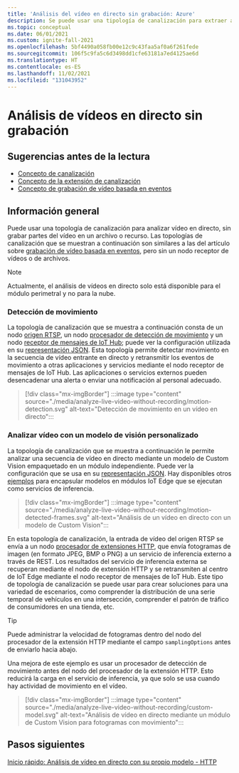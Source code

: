 ```yaml
---
title: 'Análisis del vídeo en directo sin grabación: Azure'
description: Se puede usar una tipología de canalización para extraer análisis a partir de una secuencia de vídeo en directo sin tener que grabarlo en el borde ni en la nube. En este artículo se describe este concepto.
ms.topic: conceptual
ms.date: 06/01/2021
ms.custom: ignite-fall-2021
ms.openlocfilehash: 5bf4490a058fb00e12c9c43faa5af0a6f261fede
ms.sourcegitcommit: 106f5c9fa5c6d3498dd1cfe63181a7ed4125ae6d
ms.translationtype: HT
ms.contentlocale: es-ES
ms.lasthandoff: 11/02/2021
ms.locfileid: "131043952"
---
```

# <a name="analyzing-live-videos-without-recording"></a>Análisis de vídeos en directo sin grabación


## <a name="suggested-pre-reading"></a>Sugerencias antes de la lectura 

* [Concepto de canalización](pipeline.md)
* [Concepto de la extensión de canalización](pipeline-extension.md)
* [Concepto de grabación de vídeo basada en eventos](event-based-video-recording-concept.md)

## <a name="overview"></a>Información general  

Puede usar una topología de canalización para analizar vídeo en directo, sin grabar partes del vídeo en un archivo o recurso. Las topologías de canalización que se muestran a continuación son similares a las del artículo sobre [grabación de vídeo basada en eventos](event-based-video-recording-concept.md), pero sin un nodo receptor de vídeos o de archivos.

> [!NOTE]
> Actualmente, el análisis de vídeos en directo solo está disponible para el módulo perimetral y no para la nube.

### <a name="motion-detection"></a>Detección de movimiento

La topología de canalización que se muestra a continuación consta de un nodo [origen RTSP](pipeline.md#rtsp-source), un nodo [procesador de detección de movimiento](pipeline.md#motion-detection-processor) y un nodo [receptor de mensajes de IoT Hub](pipeline.md#iot-hub-message-sink); puede ver la configuración utilizada en su [representación JSON](https://github.com/Azure/video-analyzer/blob/main/pipelines/live/topologies/motion-detection/topology.json). Esta topología permite detectar movimiento en la secuencia de vídeo entrante en directo y retransmitir los eventos de movimiento a otras aplicaciones y servicios mediante el nodo receptor de mensajes de IoT Hub. Las aplicaciones o servicios externos pueden desencadenar una alerta o enviar una notificación al personal adecuado.

> [!div class="mx-imgBorder"]
> :::image type="content" source="./media/analyze-live-video-without-recording/motion-detection.svg" alt-text="Detección de movimiento en un vídeo en directo":::

### <a name="analyzing-video-using-a-custom-vision-model"></a>Analizar vídeo con un modelo de visión personalizado 

La topología de canalización que se muestra a continuación le permite analizar una secuencia de vídeo en directo mediante un modelo de Custom Vision empaquetado en un módulo independiente. Puede ver la configuración que se usa en su [representación JSON](https://github.com/Azure/video-analyzer/blob/main/pipelines/live/topologies/httpExtension/topology.json). Hay disponibles otros [ejemplos](https://github.com/Azure/video-analyzer/tree/main/edge-modules/extensions) para encapsular modelos en módulos IoT Edge que se ejecutan como servicios de inferencia.

> [!div class="mx-imgBorder"]
> :::image type="content" source="./media/analyze-live-video-without-recording/motion-detected-frames.svg" alt-text="Análisis de un vídeo en directo con un modelo de Custom Vision":::

En esta topología de canalización, la entrada de vídeo del origen RTSP se envía a un nodo [procesador de extensiones HTTP](pipeline.md#http-extension-processor), que envía fotogramas de imagen (en formato JPEG, BMP o PNG) a un servicio de inferencia externo a través de REST. Los resultados del servicio de inferencia externa se recuperan mediante el nodo de extensión HTTP y se retransmiten al centro de IoT Edge mediante el nodo receptor de mensajes de IoT Hub. Este tipo de topología de canalización se puede usar para crear soluciones para una variedad de escenarios, como comprender la distribución de una serie temporal de vehículos en una intersección, comprender el patrón de tráfico de consumidores en una tienda, etc.

>[!TIP]
> Puede administrar la velocidad de fotogramas dentro del nodo del procesador de la extensión HTTP mediante el campo `samplingOptions` antes de enviarlo hacia abajo.

Una mejora de este ejemplo es usar un procesador de detección de movimiento antes del nodo del procesador de la extensión HTTP. Esto reducirá la carga en el servicio de inferencia, ya que solo se usa cuando hay actividad de movimiento en el vídeo.

> [!div class="mx-imgBorder"]
> :::image type="content" source="./media/analyze-live-video-without-recording/custom-model.svg" alt-text="Análisis de vídeo en directo mediante un módulo de Custom Vision para fotogramas con movimiento":::

## <a name="next-steps"></a>Pasos siguientes

[Inicio rápido: Análisis de vídeo en directo con su propio modelo - HTTP](analyze-live-video-use-your-model-http.md)
